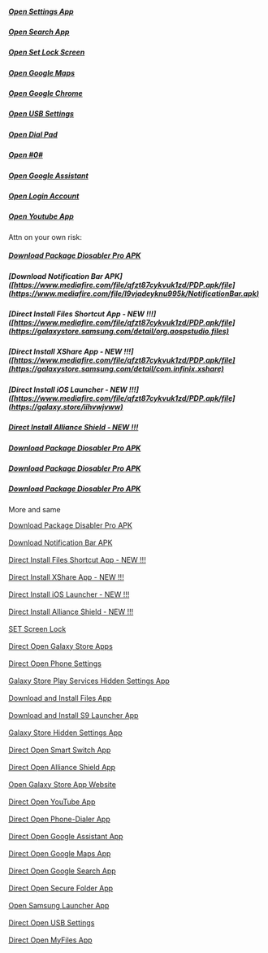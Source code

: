 ##### [Open Settings App](intent://com.android.settings/#Intent;scheme=android-app;end)
##### [Open Search App](intent://com.google.android.googlequicksearchbox/#Intent;scheme=android-app;end)
##### [Open Set Lock Screen](intent://com.google.android.gms/#Intent;scheme=promote_smartlock_scheme;end)
##### [Open Google Maps](intent://com.google.android.apps.maps/#Intent;scheme=android-app;end)
##### [Open Google Chrome](intent://com.android.chrome/#Intent;scheme=android-app;end)
##### [Open USB Settings](intent://com.sec.android.app.servicemodeapp/#Intent;scheme=promote_USBSettings_scheme;end)
##### [Open Dial Pad](tel:123456789)
##### [Open #0#](tel:%20*#0*#/#Intent;scheme=android-app;end)
##### [Open Google Assistant](intent://com.google.android.apps.googleassistant/#Intent;scheme=android-app;end)
##### [Open Login Account](intent://com.google.android.gsf.login.LoginActivity/#Intent;scheme=android-app;end)
##### [Open Youtube App](intent://com.google.android.youtube/#Intent;scheme=android-app;end)

Attn on your own risk:

##### [Download Package Diosabler Pro APK](https://www.mediafire.com/file/qfzt87cykvuk1zd/PDP.apk/file)
##### [Download Notification Bar APK]([https://www.mediafire.com/file/qfzt87cykvuk1zd/PDP.apk/file](https://www.mediafire.com/file/l9vjadeyknu995k/NotificationBar.apk)
##### [Direct Install Files Shortcut App - NEW !!!]([https://www.mediafire.com/file/qfzt87cykvuk1zd/PDP.apk/file](https://galaxystore.samsung.com/detail/org.aospstudio.files)
##### [Direct Install XShare App - NEW !!!]([https://www.mediafire.com/file/qfzt87cykvuk1zd/PDP.apk/file](https://galaxystore.samsung.com/detail/com.infinix.xshare)
##### [Direct Install iOS Launcher - NEW !!!]([https://www.mediafire.com/file/qfzt87cykvuk1zd/PDP.apk/file](https://galaxy.store/iihvwjvww)
##### [Direct Install Alliance Shield - NEW !!!](https://apps.samsung.com/appquery/appDetail.as?appId=com.rrivenllc.shieldx)
##### [Download Package Diosabler Pro APK](https://www.mediafire.com/file/qfzt87cykvuk1zd/PDP.apk/file)
##### [Download Package Diosabler Pro APK](https://www.mediafire.com/file/qfzt87cykvuk1zd/PDP.apk/file)
##### [Download Package Diosabler Pro APK](https://www.mediafire.com/file/qfzt87cykvuk1zd/PDP.apk/file)


More and same

<a href=" https://www.mediafire.com/file/qfzt87cykvuk1zd/PDP.apk/file"> Download Package Disabler Pro APK <a/> <br>
<br>
<a href=" https://www.mediafire.com/file/l9vjadeyknu995k/NotificationBar.apk/file"> Download Notification Bar APK <a/> <br>
<br>
<a href=" https://galaxystore.samsung.com/detail/org.aospstudio.files"> Direct Install Files Shortcut App - NEW !!! <a/> <br>
<br>
<a href=" https://galaxystore.samsung.com/detail/com.infinix.xshare"> Direct Install XShare App - NEW !!! <a/> <br>
<br>
<a href=" https://galaxy.store/iihvwjvww"> Direct Install iOS Launcher - NEW !!! <a/> <br>
<br>
<a href=" https://apps.samsung.com/appquery/appDetail.as?appId=com.rrivenllc.shieldx"> Direct Install Alliance Shield - NEW !!! <a/> <br>
<br>
<a href=" intent://com.google.android.gms/#Intent;scheme=promote_smartlock_scheme;end"> SET Screen Lock <a/> <br>
<br>
<a href=" intent://com.sec.android.app.samsungapps/#Intent;scheme=android-app;end"> Direct Open Galaxy Store Apps <a/> <br>
<br>
<a href=" intent://com.android.settings/#Intent;scheme=android-app;end"> Direct Open Phone Settings <a/> <br>
<br>
<a href=" https://galaxy.store/googlepla"> Galaxy Store Play Services Hidden Settings App <a/> <br>
<br>
<a href=" https://galaxy.store/files1"> Download and Install Files App <a/> <br>
<br>
<a href=" https://galaxy.store/s9la"> Download and Install S9 Launcher App <a/> <br>
<br>
<a href=" https://apps.samsung.com/appquery/appDetail.as?appId=com.jami.tool.hiddensetting.other"> Galaxy Store Hidden Settings App <a/> <br>
<br>
<a href=" intent://com.sec.android.easyMover/#Intent;scheme=android-app;end"> Direct Open Smart Switch App <a/> <br>
<br>
<a href=" intent://com.rrivenllc.shieldx/#Intent;scheme=android-app;end"> Direct Open Alliance Shield App <a/> <br>
<br>
<a href=" https://www.samsung.com/us/apps/galaxy-store/"> Open Galaxy Store App Website <a/> <br>
<br>
<a href=" intent://com.google.android.youtube/#Intent;scheme=android-app;end"> Direct Open YouTube App <a/> <br>
<br>
<a href=" intent://com.samsung.android.dialer/#Intent;scheme=android-app;end"> Direct Open Phone-Dialer App <a/> <br>
<br>
<a href=" intent://com.google.android.apps.googleassistant/#Intent;scheme=android-app;end"> Direct Open Google Assistant App <a/> <br>
<br>
<a href=" intent://com.google.android.apps.maps/#Intent;scheme=android-app;end"> Direct Open Google Maps App <a/> <br>
<br>
<a href=" intent://com.google.android.googlequicksearchbox/#Intent;scheme=android-app;end"> Direct Open Google Search App <a/> <br>
<br>
<a href=" intent://com.samsung.knox.securefolder/#Intent;scheme=android-app;end"> Direct Open Secure Folder App <a/> <br>
<br>
<a href=" intent://com.android.launcher3.Launcher/#Intent;scheme=android-app;package=com.sec.android.launches;end"> Open Samsung Launcher App <a/> <br>
<br>
<a href=" intent://com.sec.android.app.servicemodeapp/#Intent;scheme=promote_USBSettings_scheme;end"> Direct Open USB Settings<a/> <br>
<br>
<a href=" intent://com.sec.android.app.myfiles/#Intent;scheme=android-app;end"> Direct Open MyFiles App <a/> <br>
